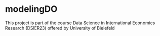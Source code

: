 # modelingDO
This project is part of the course Data Science in International Economics Research (DSIER23) offered by University of Bielefeld
